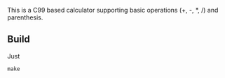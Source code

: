 This is a C99 based calculator supporting basic operations (+, -, *, /) and parenthesis.

## Build

Just
```
make
```